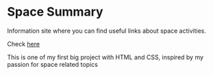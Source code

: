 <h1>Space Summary</h1>
<p>Information site where you can find useful links about space activities.</p>
<p>Check <a href="https://tiz314.github.io/Space_Summary-website/">here</a></p>
<p>This is one of my first big project with HTML and CSS, inspired by my passion for space related topics</p>


